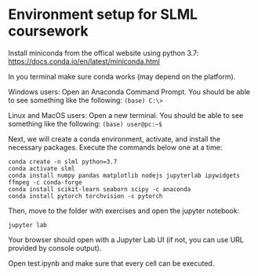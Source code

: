 # Environment setup for SLML coursework

Install miniconda from the offical website using python 3.7: 
https://docs.conda.io/en/latest/miniconda.html

In you terminal make sure conda works (may depend on the platform).

Windows users: Open an Anaconda Command Prompt. You should be able to see something like the following: `(base) C:\>`

Linux and MacOS users: Open a new terminal. You should be able to see something like the following: `(base) user@pc:~$`
                    
Next, we will create a conda environment, activate, and install the necessary packages. Execute the commands below one at a time:
```
conda create -n slml python=3.7
conda activate slml
conda install numpy pandas matplotlib nodejs jupyterlab ipywidgets ffmpeg -c conda-forge
conda install scikit-learn seaborn scipy -c anaconda 
conda install pytorch torchvision -c pytorch
```

Then, move to the folder with exercises and open the jupyter notebook:
```
jupyter lab
```

Your browser should open with a Jupyter Lab UI (if not, you can use URL provided by console output).

Open test.ipynb and make sure that every cell can be executed.

